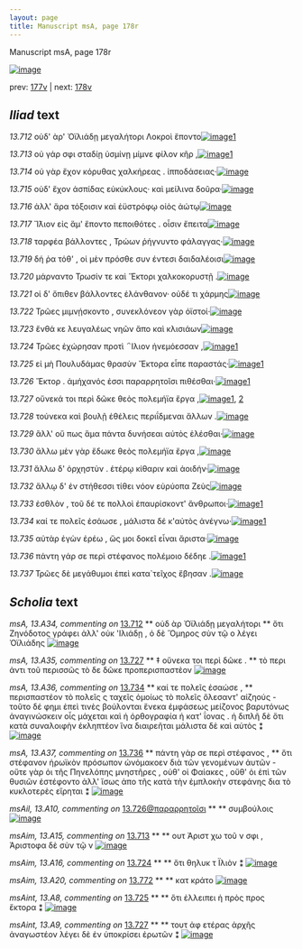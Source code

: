 ```yaml
---
layout: page
title: Manuscript msA, page 178r
---
```


Manuscript msA, page 178r

[![image](http://www.homermultitext.org/iipsrv?OBJ=IIP,1.0&FIF=/project/homer/pyramidal/deepzoom/hmt/vaimg/2017a/VA178RN_0349.tif&WID=100&CVT=JPEG)](http://www.homermultitext.org/ict2/?urn=urn:cite2:hmt:vaimg.2017a:VA178RN_0349)

prev:  [177v](../177v/) | next:  [178v](../178v/)

## *Iliad* text

*13.712* <a id="13.712"/> οὐδ' ὰρ' Ὀϊλιάδῃ μεγαλήτορι Λοκροὶ ἕποντο[![image](http://www.homermultitext.org/iipsrv?OBJ=IIP,1.0&FIF=/project/homer/pyramidal/deepzoom/hmt/vaimg/2017a/VA178RN_0349.tif&RGN=0.19,0.2014,0.403,0.0361&WID=1000&CVT=JPEG)](http://www.homermultitext.org/ict2/?urn=urn:cite2:hmt:vaimg.2017a:VA178RN_0349@0.19,0.2014,0.403,0.0361)[1](#msA_13.A34)

*13.713* <a id="13.713"/> οὐ γάρ σφι σταδίῃ ὑσμίνῃ μίμνε φίλον κῆρ ,[![image](http://www.homermultitext.org/iipsrv?OBJ=IIP,1.0&FIF=/project/homer/pyramidal/deepzoom/hmt/vaimg/2017a/VA178RN_0349.tif&RGN=0.189,0.2276,0.393,0.0263&WID=1000&CVT=JPEG)](http://www.homermultitext.org/ict2/?urn=urn:cite2:hmt:vaimg.2017a:VA178RN_0349@0.189,0.2276,0.393,0.0263)[1](#msAim_13.A15)

*13.714* <a id="13.714"/> οὐ γὰρ ἔχον κόρυθας χαλκήρεας . ἱπποδάσειας·[![image](http://www.homermultitext.org/iipsrv?OBJ=IIP,1.0&FIF=/project/homer/pyramidal/deepzoom/hmt/vaimg/2017a/VA178RN_0349.tif&RGN=0.186,0.2457,0.426,0.0263&WID=1000&CVT=JPEG)](http://www.homermultitext.org/ict2/?urn=urn:cite2:hmt:vaimg.2017a:VA178RN_0349@0.186,0.2457,0.426,0.0263)

*13.715* <a id="13.715"/> οὐδ' ἔχον ἀσπίδας εὐκύκλους· καὶ μείλινα δοῦρα·[![image](http://www.homermultitext.org/iipsrv?OBJ=IIP,1.0&FIF=/project/homer/pyramidal/deepzoom/hmt/vaimg/2017a/VA178RN_0349.tif&RGN=0.184,0.266,0.426,0.0263&WID=1000&CVT=JPEG)](http://www.homermultitext.org/ict2/?urn=urn:cite2:hmt:vaimg.2017a:VA178RN_0349@0.184,0.266,0.426,0.0263)

*13.716* <a id="13.716"/> ἀλλ' ἄρα τόξοισιν καὶ ἐϋστρόφῳ οἰὸς ἀώτῳ[![image](http://www.homermultitext.org/iipsrv?OBJ=IIP,1.0&FIF=/project/homer/pyramidal/deepzoom/hmt/vaimg/2017a/VA178RN_0349.tif&RGN=0.183,0.2855,0.39,0.024&WID=1000&CVT=JPEG)](http://www.homermultitext.org/ict2/?urn=urn:cite2:hmt:vaimg.2017a:VA178RN_0349@0.183,0.2855,0.39,0.024)

*13.717* <a id="13.717"/> Ἴ̈λιον εἰς ἅμ' ἕποντο πεποιθότες . οἷσιν ἔπειτα[![image](http://www.homermultitext.org/iipsrv?OBJ=IIP,1.0&FIF=/project/homer/pyramidal/deepzoom/hmt/vaimg/2017a/VA178RN_0349.tif&RGN=0.183,0.3043,0.39,0.024&WID=1000&CVT=JPEG)](http://www.homermultitext.org/ict2/?urn=urn:cite2:hmt:vaimg.2017a:VA178RN_0349@0.183,0.3043,0.39,0.024)

*13.718* <a id="13.718"/> ταρφέα βάλλοντες , Τρώων ῥήγνυντο φάλαγγας·[![image](http://www.homermultitext.org/iipsrv?OBJ=IIP,1.0&FIF=/project/homer/pyramidal/deepzoom/hmt/vaimg/2017a/VA178RN_0349.tif&RGN=0.184,0.3238,0.413,0.024&WID=1000&CVT=JPEG)](http://www.homermultitext.org/ict2/?urn=urn:cite2:hmt:vaimg.2017a:VA178RN_0349@0.184,0.3238,0.413,0.024)

*13.719* <a id="13.719"/> δή ῥα τόθ' , οἱ μὲν πρόσθε συν έντεσι δαιδαλέοισι[![image](http://www.homermultitext.org/iipsrv?OBJ=IIP,1.0&FIF=/project/homer/pyramidal/deepzoom/hmt/vaimg/2017a/VA178RN_0349.tif&RGN=0.19,0.3449,0.413,0.024&WID=1000&CVT=JPEG)](http://www.homermultitext.org/ict2/?urn=urn:cite2:hmt:vaimg.2017a:VA178RN_0349@0.19,0.3449,0.413,0.024)

*13.720* <a id="13.720"/> μάρναντο Τρωσίν τε καὶ Ἕκτορι χαλκοκορυστῇ .[![image](http://www.homermultitext.org/iipsrv?OBJ=IIP,1.0&FIF=/project/homer/pyramidal/deepzoom/hmt/vaimg/2017a/VA178RN_0349.tif&RGN=0.192,0.3621,0.413,0.024&WID=1000&CVT=JPEG)](http://www.homermultitext.org/ict2/?urn=urn:cite2:hmt:vaimg.2017a:VA178RN_0349@0.192,0.3621,0.413,0.024)

*13.721* <a id="13.721"/> οἱ δ' ὄπιθεν βάλλοντες ἐλάνθανον· οὐδέ τι χάρμης[![image](http://www.homermultitext.org/iipsrv?OBJ=IIP,1.0&FIF=/project/homer/pyramidal/deepzoom/hmt/vaimg/2017a/VA178RN_0349.tif&RGN=0.193,0.3779,0.429,0.027&WID=1000&CVT=JPEG)](http://www.homermultitext.org/ict2/?urn=urn:cite2:hmt:vaimg.2017a:VA178RN_0349@0.193,0.3779,0.429,0.027)

*13.722* <a id="13.722"/> Τρῶες μιμνῄσκοντο , συνεκλόνεον γὰρ ὀϊστοί·[![image](http://www.homermultitext.org/iipsrv?OBJ=IIP,1.0&FIF=/project/homer/pyramidal/deepzoom/hmt/vaimg/2017a/VA178RN_0349.tif&RGN=0.188,0.3967,0.429,0.027&WID=1000&CVT=JPEG)](http://www.homermultitext.org/ict2/?urn=urn:cite2:hmt:vaimg.2017a:VA178RN_0349@0.188,0.3967,0.429,0.027)

*13.723* <a id="13.723"/> ἔνθά κε λευγαλέως νηῶν ἄπο καὶ κλισιάων[![image](http://www.homermultitext.org/iipsrv?OBJ=IIP,1.0&FIF=/project/homer/pyramidal/deepzoom/hmt/vaimg/2017a/VA178RN_0349.tif&RGN=0.188,0.3967,0.429,0.027&WID=1000&CVT=JPEG)](http://www.homermultitext.org/ict2/?urn=urn:cite2:hmt:vaimg.2017a:VA178RN_0349@0.188,0.3967,0.429,0.027)

*13.724* <a id="13.724"/> Τρῶες ἐχώρησαν προτὶ ΅Ιλιον ἠνεμόεσσαν ,[![image](http://www.homermultitext.org/iipsrv?OBJ=IIP,1.0&FIF=/project/homer/pyramidal/deepzoom/hmt/vaimg/2017a/VA178RN_0349.tif&RGN=0.177,0.435,0.429,0.027&WID=1000&CVT=JPEG)](http://www.homermultitext.org/ict2/?urn=urn:cite2:hmt:vaimg.2017a:VA178RN_0349@0.177,0.435,0.429,0.027)[1](#msAim_13.A16)

*13.725* <a id="13.725"/> εἰ μὴ Πουλυδάμας θρασὺν Ἕκτορα εἶπε παραστάς·[![image](http://www.homermultitext.org/iipsrv?OBJ=IIP,1.0&FIF=/project/homer/pyramidal/deepzoom/hmt/vaimg/2017a/VA178RN_0349.tif&RGN=0.179,0.4523,0.459,0.027&WID=1000&CVT=JPEG)](http://www.homermultitext.org/ict2/?urn=urn:cite2:hmt:vaimg.2017a:VA178RN_0349@0.179,0.4523,0.459,0.027)[1](#msAint_13.A8)

*13.726* <a id="13.726"/> Ἕκτορ . ἀμήχανός ἐσσι παραρρητοῖσι πιθέσθαι·[![image](http://www.homermultitext.org/iipsrv?OBJ=IIP,1.0&FIF=/project/homer/pyramidal/deepzoom/hmt/vaimg/2017a/VA178RN_0349.tif&RGN=0.181,0.4703,0.459,0.027&WID=1000&CVT=JPEG)](http://www.homermultitext.org/ict2/?urn=urn:cite2:hmt:vaimg.2017a:VA178RN_0349@0.181,0.4703,0.459,0.027)[1](#msAil_13.A10)

*13.727* <a id="13.727"/> οὕνεκά τοι περὶ δῶκε θεὸς πολεμήϊα ἔργα ,[![image](http://www.homermultitext.org/iipsrv?OBJ=IIP,1.0&FIF=/project/homer/pyramidal/deepzoom/hmt/vaimg/2017a/VA178RN_0349.tif&RGN=0.184,0.4899,0.459,0.027&WID=1000&CVT=JPEG)](http://www.homermultitext.org/ict2/?urn=urn:cite2:hmt:vaimg.2017a:VA178RN_0349@0.184,0.4899,0.459,0.027)[1](#msAint_13.A9), [2](#msA_13.A35)

*13.728* <a id="13.728"/> τούνεκα καὶ βουλῇ ἐθέλεις περιΐδμεναι ἄλλων .[![image](http://www.homermultitext.org/iipsrv?OBJ=IIP,1.0&FIF=/project/homer/pyramidal/deepzoom/hmt/vaimg/2017a/VA178RN_0349.tif&RGN=0.182,0.5109,0.459,0.027&WID=1000&CVT=JPEG)](http://www.homermultitext.org/ict2/?urn=urn:cite2:hmt:vaimg.2017a:VA178RN_0349@0.182,0.5109,0.459,0.027)

*13.729* <a id="13.729"/> ἂλλ' οὔ πως ἅμα πάντα δυνήσεαι αὐτὸς ἑλέσθαι·[![image](http://www.homermultitext.org/iipsrv?OBJ=IIP,1.0&FIF=/project/homer/pyramidal/deepzoom/hmt/vaimg/2017a/VA178RN_0349.tif&RGN=0.179,0.5282,0.459,0.027&WID=1000&CVT=JPEG)](http://www.homermultitext.org/ict2/?urn=urn:cite2:hmt:vaimg.2017a:VA178RN_0349@0.179,0.5282,0.459,0.027)

*13.730* <a id="13.730"/> ἄλλω μὲν γὰρ ἔδωκε θεὸς πολεμήϊα ἔργα ,[![image](http://www.homermultitext.org/iipsrv?OBJ=IIP,1.0&FIF=/project/homer/pyramidal/deepzoom/hmt/vaimg/2017a/VA178RN_0349.tif&RGN=0.179,0.5492,0.459,0.027&WID=1000&CVT=JPEG)](http://www.homermultitext.org/ict2/?urn=urn:cite2:hmt:vaimg.2017a:VA178RN_0349@0.179,0.5492,0.459,0.027)

*13.731* <a id="13.731"/> ἄλλω δ' ὀρχηστὺν . ἑτέρῳ κίθαριν καὶ ἀοιδήν·[![image](http://www.homermultitext.org/iipsrv?OBJ=IIP,1.0&FIF=/project/homer/pyramidal/deepzoom/hmt/vaimg/2017a/VA178RN_0349.tif&RGN=0.175,0.5642,0.459,0.027&WID=1000&CVT=JPEG)](http://www.homermultitext.org/ict2/?urn=urn:cite2:hmt:vaimg.2017a:VA178RN_0349@0.175,0.5642,0.459,0.027)

*13.732* <a id="13.732"/> ἄλλῳ δ' ἐν στήθεσσι τίθει νόον εὐρύοπα Ζεὺς[![image](http://www.homermultitext.org/iipsrv?OBJ=IIP,1.0&FIF=/project/homer/pyramidal/deepzoom/hmt/vaimg/2017a/VA178RN_0349.tif&RGN=0.171,0.5853,0.459,0.027&WID=1000&CVT=JPEG)](http://www.homermultitext.org/ict2/?urn=urn:cite2:hmt:vaimg.2017a:VA178RN_0349@0.171,0.5853,0.459,0.027)

*13.733* <a id="13.733"/> ἐσθλὸν , τοῦ δέ τε πολλοὶ ἐπαυρίσκοντ' ἄνθρωποι·[![image](http://www.homermultitext.org/iipsrv?OBJ=IIP,1.0&FIF=/project/homer/pyramidal/deepzoom/hmt/vaimg/2017a/VA178RN_0349.tif&RGN=0.166,0.6048,0.459,0.027&WID=1000&CVT=JPEG)](http://www.homermultitext.org/ict2/?urn=urn:cite2:hmt:vaimg.2017a:VA178RN_0349@0.166,0.6048,0.459,0.027)[1](#msAim_13.A17)

*13.734* <a id="13.734"/> καί τε πολεῖς ἐσάωσε , μάλιστα δέ κ'αὐτὸς ἀνέγνω·[![image](http://www.homermultitext.org/iipsrv?OBJ=IIP,1.0&FIF=/project/homer/pyramidal/deepzoom/hmt/vaimg/2017a/VA178RN_0349.tif&RGN=0.163,0.6243,0.459,0.027&WID=1000&CVT=JPEG)](http://www.homermultitext.org/ict2/?urn=urn:cite2:hmt:vaimg.2017a:VA178RN_0349@0.163,0.6243,0.459,0.027)[1](#msA_13.A36)

*13.735* <a id="13.735"/> αὐτὰρ ἐγὼν ἐρέω , ὥς μοι δοκεῖ εἶναι ἄριστα·[![image](http://www.homermultitext.org/iipsrv?OBJ=IIP,1.0&FIF=/project/homer/pyramidal/deepzoom/hmt/vaimg/2017a/VA178RN_0349.tif&RGN=0.156,0.6416,0.459,0.027&WID=1000&CVT=JPEG)](http://www.homermultitext.org/ict2/?urn=urn:cite2:hmt:vaimg.2017a:VA178RN_0349@0.156,0.6416,0.459,0.027)

*13.736* <a id="13.736"/> πάντη γάρ σε περὶ στέφανος πολέμοιο δέδηε .[![image](http://www.homermultitext.org/iipsrv?OBJ=IIP,1.0&FIF=/project/homer/pyramidal/deepzoom/hmt/vaimg/2017a/VA178RN_0349.tif&RGN=0.155,0.6612,0.459,0.027&WID=1000&CVT=JPEG)](http://www.homermultitext.org/ict2/?urn=urn:cite2:hmt:vaimg.2017a:VA178RN_0349@0.155,0.6612,0.459,0.027)[1](#msA_13.A37)

*13.737* <a id="13.737"/> Τρῶες δὲ μεγάθυμοι ἐπεὶ κατα`τεῖχος ἔβησαν .[![image](http://www.homermultitext.org/iipsrv?OBJ=IIP,1.0&FIF=/project/homer/pyramidal/deepzoom/hmt/vaimg/2017a/VA178VN_0680.tif&RGN=0.502,0.2194,0.393,0.0331&WID=1000&CVT=JPEG)](http://www.homermultitext.org/ict2/?urn=urn:cite2:hmt:vaimg.2017a:VA178VN_0680@0.502,0.2194,0.393,0.0331)

## *Scholia* text

*msA, 13.A34, commenting on* [13.712](#13.712)  <a id="msA_13.A34"/> **														 οὐδ ὰρ Ὀϊλιάδῃ μεγαλήτορι 													** 														 ὅτι Ζηνόδοτος γράφει ἀλλ' οὐκ 'Ιλιάδῃ , ὁ δὲ Ὅμηρος σὺν τῷ ο λέγει Ὁϊλιάδης 														 													[![image](http://www.homermultitext.org/iipsrv?OBJ=IIP,1.0&FIF=/project/homer/pyramidal/deepzoom/hmt/vaimg/2017a/VA178RN_0349.tif&RGN=0.185,0.0879,0.613,0.0331&WID=1000&CVT=JPEG)](http://www.homermultitext.org/ict2/?urn=urn:cite2:hmt:vaimg.2017a:VA178RN_0349@0.185,0.0879,0.613,0.0331)

*msA, 13.A35, commenting on* [13.727](#13.727)  <a id="msA_13.A35"/> **														 ‡ οὔνεκα τοι περὶ δῶκε . 													** 														 τὸ περι ἀντι τοῦ περισσῶς τὸ δε δῶκε προπερισπαστὲον 													[![image](http://www.homermultitext.org/iipsrv?OBJ=IIP,1.0&FIF=/project/homer/pyramidal/deepzoom/hmt/vaimg/2017a/VA178RN_0349.tif&RGN=0.616,0.4786,0.213,0.0346&WID=1000&CVT=JPEG)](http://www.homermultitext.org/ict2/?urn=urn:cite2:hmt:vaimg.2017a:VA178RN_0349@0.616,0.4786,0.213,0.0346)

*msA, 13.A36, commenting on* [13.734](#13.734)  <a id="msA_13.A36"/> **														 καί τε πολεῖς ἐσαώσε , 													** 														 περισπαστέον τὸ πολεῖς ς ταχεῖς ὁμοίως τὸ πολεῖς ὄλεσαντ' αἰζηούς - τοῦτο 															δέ φημι ἐπεὶ τινὲς βούλονται ἕνεκα ἐμφάσεως μείζονος βαρυτόνως ἀναγινώσκειν οἷς μάχεται καὶ 															ἡ ὀρθογραφία ἠ κατ' ΐονας . ἡ διπλῆ δὲ ὅτι κατὰ συναλοιφὴν ἐκληπτέον ἵνα διαιρεῆται μάλιστα 															δὲ καὶ αὐτὸς ⁑ 													[![image](http://www.homermultitext.org/iipsrv?OBJ=IIP,1.0&FIF=/project/homer/pyramidal/deepzoom/hmt/vaimg/2017a/VA178RN_0349.tif&RGN=0.615,0.5056,0.213,0.0999&WID=1000&CVT=JPEG)](http://www.homermultitext.org/ict2/?urn=urn:cite2:hmt:vaimg.2017a:VA178RN_0349@0.615,0.5056,0.213,0.0999)

*msA, 13.A37, commenting on* [13.736](#13.736)  <a id="msA_13.A37"/> **														 πάντη γὰρ σε περὶ στέφανος , 													** 														 ὅτι στέφανον ἡρωϊκὸν πρόσωπον ὠνόμακοεν διὰ τῶν γενομένων ἀυτῶν - οὔτε γὰρ ὁι τῆς Πηνελόπης μνηστῆρες , οὐθ' οἱ Φαίακες , οὔθ' ὁι ἐπὶ τῶν θυσιῶν ἐστέφοντο ἀλλ' ἴσως ἀπο 																τῆς															 κατὰ τὴν ἐμπλοκὴν στεφάνης δια τὸ κυκλοτερὲς εἴρηται ⁑ 													[![image](http://www.homermultitext.org/iipsrv?OBJ=IIP,1.0&FIF=/project/homer/pyramidal/deepzoom/hmt/vaimg/2017a/VA178RN_0349.tif&RGN=0.17,0.692,0.649,0.0488&WID=1000&CVT=JPEG)](http://www.homermultitext.org/ict2/?urn=urn:cite2:hmt:vaimg.2017a:VA178RN_0349@0.17,0.692,0.649,0.0488)

*msAil, 13.A10, commenting on* [13.726@παραρρητοῖσι](#13.726@παραρρητοῖσι)  <a id="msAil_13.A10"/> **							 						** 							 συμβούλοις 						[![image](http://www.homermultitext.org/iipsrv?OBJ=IIP,1.0&FIF=/project/homer/pyramidal/deepzoom/hmt/vaimg/2017a/VA178RN_0349.tif&RGN=0.4335,0.4679,0.04864,0.01604&WID=1000&CVT=JPEG)](http://www.homermultitext.org/ict2/?urn=urn:cite2:hmt:vaimg.2017a:VA178RN_0349@0.4335,0.4679,0.04864,0.01604)

*msAim, 13.A15, commenting on* [13.713](#13.713)  <a id="msAim_13.A15"/> **							 						** 							 ουτ Ἀριστ χω τοῦ ν σφι , Ἀριστοφα δὲ σὺν τῷ ν 						[![image](http://www.homermultitext.org/iipsrv?OBJ=IIP,1.0&FIF=/project/homer/pyramidal/deepzoom/hmt/vaimg/2017a/VA178RN_0349.tif&RGN=0.583,0.2096,0.064,0.0376&WID=1000&CVT=JPEG)](http://www.homermultitext.org/ict2/?urn=urn:cite2:hmt:vaimg.2017a:VA178RN_0349@0.583,0.2096,0.064,0.0376)

*msAim, 13.A16, commenting on* [13.724](#13.724)  <a id="msAim_13.A16"/> **							 						** 							 ὅτι θηλυκ τ Ϊλιὸν ⁑ 						[![image](http://www.homermultitext.org/iipsrv?OBJ=IIP,1.0&FIF=/project/homer/pyramidal/deepzoom/hmt/vaimg/2017a/VA178RN_0349.tif&RGN=0.584,0.4275,0.054,0.018&WID=1000&CVT=JPEG)](http://www.homermultitext.org/ict2/?urn=urn:cite2:hmt:vaimg.2017a:VA178RN_0349@0.584,0.4275,0.054,0.018)

*msAim, 13.A20, commenting on* [13.772](#13.772)  <a id="msAim_13.A20"/> **							 						** 							 κατ 								 κράτο 						[![image](http://www.homermultitext.org/iipsrv?OBJ=IIP,1.0&FIF=/project/homer/pyramidal/deepzoom/hmt/vaimg/2017a/VA178RN_0349.tif&RGN=0.59,0.5868,0.035,0.0263&WID=1000&CVT=JPEG)](http://www.homermultitext.org/ict2/?urn=urn:cite2:hmt:vaimg.2017a:VA178RN_0349@0.59,0.5868,0.035,0.0263)

*msAint, 13.A8, commenting on* [13.725](#13.725)  <a id="msAint_13.A8"/> **							 						** 							 ὅτι ἐλλειπει ἡ πρὸς προς ἔκτορα ⁑ 						[![image](http://www.homermultitext.org/iipsrv?OBJ=IIP,1.0&FIF=/project/homer/pyramidal/deepzoom/hmt/vaimg/2017a/VA178RN_0349.tif&RGN=0.1115,0.4552,0.07590,0.02711&WID=1000&CVT=JPEG)](http://www.homermultitext.org/ict2/?urn=urn:cite2:hmt:vaimg.2017a:VA178RN_0349@0.1115,0.4552,0.07590,0.02711)

*msAint, 13.A9, commenting on* [13.727](#13.727)  <a id="msAint_13.A9"/> **							 						** 							 								 τουτ ἀφ ετέρας ἀρχῆς ἀναγωστέον λέγει δὲ ἐν ὑποκρίσει ἐρωτῶν ⁑ 						[![image](http://www.homermultitext.org/iipsrv?OBJ=IIP,1.0&FIF=/project/homer/pyramidal/deepzoom/hmt/vaimg/2017a/VA178RN_0349.tif&RGN=0.1201,0.4959,0.08051,0.04274&WID=1000&CVT=JPEG)](http://www.homermultitext.org/ict2/?urn=urn:cite2:hmt:vaimg.2017a:VA178RN_0349@0.1201,0.4959,0.08051,0.04274)